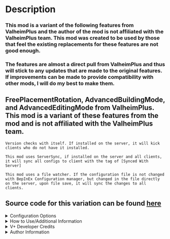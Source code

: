 # Description

### This mod is a variant of the following features from ValheimPlus and the author of the mod is not affiliated with the ValheimPlus team. This mod was created to be used by those that feel the existing replacements for these features are not good enough.

### The features are almost a direct pull from ValheimPlus and thus will stick to any updates that are made to the original features. If improvements can be made to provide compatibility with other mods, I will do my best to make them.

## FreePlacementRotation, AdvancedBuildingMode, and AdvancedEditingMode from ValheimPlus. This mod is a variant of these features from the mod and is not affiliated with the ValheimPlus team.

`Version checks with itself. If installed on the server, it will kick clients who do not have it installed.`

`This mod uses ServerSync, if installed on the server and all clients, it will sync all configs to client with the tag of [Synced With Server]`

`This mod uses a file watcher. If the configuration file is not changed with BepInEx Configuration manager, but changed in the file directly on the server, upon file save, it will sync the changes to all clients.`

## Source code for this variation can be found [here](https://github.com/AzumattDev/PerfectPlacement)

<details><summary>Configuration Options</summary>

`1 - General`

Lock Configuration [Synced with Server]
* If on, the configuration is locked and can be changed by server admins only.
    * Default Value: On

Enable Free Placement Rotation [Synced with Server]
* If on, Free Placement Rotation is enabled. Everything in section 2 will be affected.
    * Default Value: Off

Enable Advanced Building Mode [Synced with Server]
* If on, Advanced Building Mode is enabled. Everything in section 3 will be affected.
    * Default Value: Off

Enable Advanced Editing Mode [Synced with Server]
* If on, Advanced Editing Mode is enabled. Everything in section 4 will be affected.
    * Default Value: Off

Enable Grid Alignment [Synced with Server]
* If off, Grid Alignment is disabled overall, all code for it will be skipped. Everything in section 5 will be affected.
    * Default Value: Off

`2 - Free Placement Rotation`

Rotate Y [Not Synced with Server]
* The key to rotate the object you are placing on the Y axis, Rotates placement marker by 1 degree with keep ability to attach to nearly pieces.
    * Default Value: LeftAlt

Rotate X [Not Synced with Server]
* The key to rotate the object you are placing on the X axis, Rotates placement marker by 1 degree with keep ability to attach to nearly pieces.
    * Default Value: C

Rotate Z [Not Synced with Server]
* The key to rotate the object you are placing on the Z axis, Rotates placement marker by 1 degree with keep ability to attach to nearly pieces.
    * Default Value: V

Copy Rotation Parallel [Not Synced with Server]
* Copy rotation of placement marker from target piece in front of you.
    * Default Value: F

Copy Rotation Perpendicular [Not Synced with Server]
* Set rotation to be perpendicular to piece in front of you.
    * Default Value: G

`3 - Advanced Building Mode`

Enter Advanced Building Mode [Not Synced with Server]
* The key to enter Advanced Building Mode when building
    * Default Value: F1

Exit Advanced Building Mode [Not Synced with Server]
* The key to exit Advanced Building Mode when building
    * Default Value: F3

Copy Object Rotation [Not Synced with Server]
* Copy the object rotation of the currently selected object in ABM
    * Default Value: Keypad7

Paste Object Rotation [Not Synced with Server]
* Apply the copied object rotation to the currently selected object in ABM
    * Default Value: Keypad8

Increase Scroll Speed [Not Synced with Server]
* Increases the amount an object rotates and moves. Holding Shift will increase in increments of 10 instead of 1.
    * Default Value: KeypadPlus

Decrease Scroll Speed [Not Synced with Server]
* Decreases the amount an object rotates and moves. Holding Shift will decrease in increments of 10 instead of 1.
    * Default Value: KeypadMinus

`4 - Advanced Editing Mode`

Enter Advanced Editing Mode [Not Synced with Server]
* The key to enter Advanced Editing Mode
    * Default Value: Keypad0

Reset Advanced Editing Mode [Not Synced with Server]
* The key to reset the object to its original position and rotation
    * Default Value: F7

Abort and Exit Advanced Editing Mode [Not Synced with Server]
* The key to abort and exit Advanced Editing Mode and reset the object
    * Default Value: F8

Confirm Placement of Advanced Editing Mode [Not Synced with Server]
* The key to confirm the placement of the object and place it
    * Default Value: KeypadEnter

Copy Object Rotation [Not Synced with Server]
* The key to copy the object rotation of the currently selected object in AEM
    * Default Value: Keypad7

Paste Object Rotation [Not Synced with Server]
* The key to apply the copied object rotation to the currently selected object in AEM
    * Default Value: Keypad8

Increase Scroll Speed [Not Synced with Server]
* The key to increase the scroll speed. Increases the amount an object rotates and moves. Holding Shift will increase in increments of 10 instead of 1.
    * Default Value: KeypadPlus

Decrease Scroll Speed [Not Synced with Server]
* The key to decrease the scroll speed. Decreases the amount an object rotates and moves. Holding Shift will increase in increments of 10 instead of 1.
    * Default Value: KeypadMinus

`5 - Grid Alignment`

Align to Grid [Not Synced with Server]
* The key to enable grid alignment while building
    * Default Value: LeftAlt

Align Toggle [Not Synced with Server]
* The key to toggle grid alignment while building
    * Default Value: F7

Change Default Alignment [Not Synced with Server]
* The key to change the default alignment
    * Default Value: F6

</details>







<details><summary>How to Use/Additional Information</summary>

### Free Rotation Mode for the default Building Mode
* **Video demo: https://imgur.com/xMH7STj.mp4**
* This modifies the default build mode. How it works (all mentioned hotkeys can be modified):
    * Players can rotate the object selected in any direction while in the usual building mode by pressing certain hotkeys. The location of the object can be manipulated with the mouse:
        * ScrollWheel + LeftAlt to rotate by 1 degree on the Y-axis.
        * ScrollWheel + C to rotate by 1 degree on the X-axis.
        * ScrollWheel + V to rotate by 1 degree on the Z-axis.
    * Use the copy rotation hotkeys to copy the current rotation or apply the same rotation to the next object that is being built.
    * Build the object by clicking.

### Advanced Building Mode
* **Video demo: https://i.imgur.com/ddQCzPy.mp4**
* How it works (all mentioned hotkeys can be modified):
    * Players can freeze the item by pressing the configured key (F1 by default).
    * Players can modify the item position and rotation with the following key combinations:
        * Arrow Up/Down/Left/Right to move the building object in the respective direction.
        * Arrow Up/Down + Control to move the building object up and down.
        * ScrollWheel to rotate the building object on the Y-axis.
        * ScrollWheel + Control to rotate the building object on the X-axis.
        * ScrollWheel + left Alt to rotate the building object on the Z-axis.
        * Numpad plus/minus to either increase or decrease speed, holding SHIFT to raise/lower by 10 instead of 1 (Pressing Shift at any moment in time increases the distance/rotation angle 3 times)
    * Build the object by clicking.

**NOTE:**
* *Objects built with this system are not exempt from the structure/support system. Dungeons and other no-build areas are still restricted.*

### Advanced Editing Mode
* **Video demo: https://imgur.com/DMb4ZUv.mp4**
* You cannot be in Build mode (hammer, hoe or terrain tool). How it works:
    * Players can select the item with the configured key (Numpad0 is default).
    * Players can modify the item position and rotation with the following key combinations:
        * Arrow Up/Down/Left/Right to move the building object in the respective direction.
        * Arrow Up/Down + Control to move the building object up and down.
        * ScrollWheel = rotates the building object on the Y-axis.
        * ScrollWheel + Control to rotate the building object on the X-axis.
        * ScrollWheel + left Alt to rotate the building object on the Z-axis.
        * resetAdvancedEditingMode HotKey resets the position and rotation to the initial values.
        * Numpad plus/minus to either increase or decrease speed, holding SHIFT to raise/lower by 10 instead of 1 (Pressing Shift at any moment in time increases the distance/rotation angle 3 times)
    * Press the confirmPlacementOfAdvancedEditingMode Hotkey to confirm the changes. (press abortAndExitAdvancedEditingMode HotKey to abort editing mode and reset the object).

**NOTE:**
* *Other players will not be able to see the item being moved until the player building the item confirms the placement. Dungeons and other no-build areas are still restricted.*


### Grid alignment
* When pressing the configured key (left alt is the default) new buildings will be aligned to a global grid.
  The mode can also be toggled by pressing another key (F7 by default).
  Building elements (from the third tab) are aligned to to their size (e.g. a wood wall will have an alignment of 2m in X and Y direction). The alignment of building elements in other direction can be configured (by default with the F6 key) to 0.5m, 1m, 2m or 4m.
  Other buildings like furniture will always be aligned to 0.5m, but the Y position will not be aligned (to make sure they are always exactly on the floor).


</details>







<details><summary>
V+ Developer Credits

</summary>

# ValheimPlus Official Development Team [![ValheimPlus Icon](https://raw.githubusercontent.com/nxPublic/ValheimPlus/master/ico.png)](https://discord.valheim.plus)

* Kevin 'nx#8830' J.- https://github.com/nxPublic
* Miguel 'Mixone' T. - https://github.com/Mixone-FinallyHere
* Lilian 'healiha' C. - https://github.com/healiha
* Nathan 'NCJ' J. - https://github.com/ncjsvr

# Credits
* Greg 'Zedle' G. - https://github.com/zedle
* Paige 'radmint' N. - https://github.com/radmint
* Chris 'Xenofell' S. - https://github.com/cstamford
* TheTerrasque - https://github.com/TheTerrasque
* Bruno Vasconcelos - https://github.com/Drakeny
* GaelicGamer - https://github.com/GaelicGamer
* Doudou 'xiaodoudou' - https://github.com/xiaodoudou
* MrPurple6411#0415 - BepInEx Valheim version, AssemblyPublicizer
* Mehdi 'AccretionCD' E. - https://github.com/AccretionCD
* Zogniton - https://github.com/Zogniton - Inventory Overhaul initial creator
* Jules - https://github.com/sirskunkalot
* Lilian Cahuzac - https://github.com/healiha
* Thomas 'Aeluwas#2855' B. - https://github.com/exscape
* Nick 'baconparticles' P. - https://github.com/baconparticles
* An 'Hachidan' N. - https://github.com/ahnguyen09
* Abra - https://github.com/Abrackadabra
* Increddibelly - https://github.com/increddibelly
* Radvo - https://github.com/Radvo

</details>




<details><summary>Author Information</summary>

`Feel free to reach out to me on discord if you need manual download assistance.`

## My Information


### Azumatt

`DISCORD:` Azumatt#2625

`STEAM:` https://steamcommunity.com/id/azumatt/

For Questions or Comments, find me in the Odin Plus Team Discord or in mine:

[![https://i.imgur.com/XXP6HCU.png](https://i.imgur.com/XXP6HCU.png)](https://discord.gg/Pb6bVMnFb2)
<a href="https://discord.gg/pdHgy6Bsng"><img src="https://i.imgur.com/Xlcbmm9.png" href="https://discord.gg/pdHgy6Bsng" width="175" height="175"></a>
***

</details>